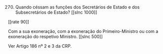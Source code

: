 270. Quando céssam as funções dos Secretários de Estado e dos Subsecretários de Estado?
[[slnc 1000]]

[[rate 90]]

Com a sua exoneração, com a exoneração do Primeiro-Ministro ou com a exoneração do respetivo Ministro.
[[slnc 500]]

Ver Artigo 186 nº 2 e 3 da CRP.
